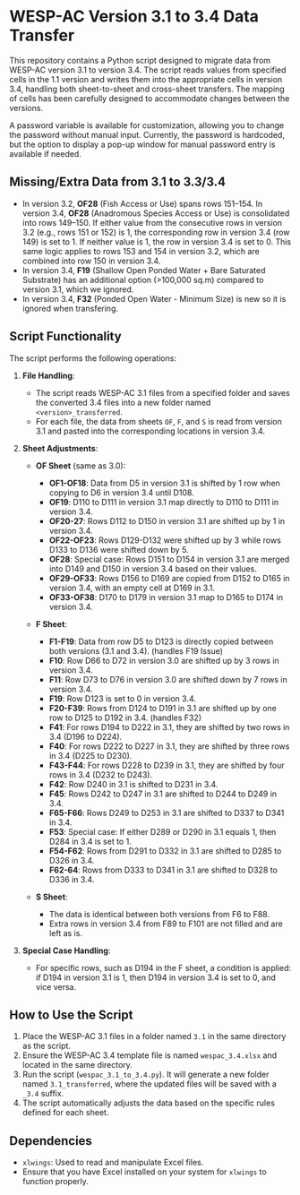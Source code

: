 # WESP-AC Version 3.1 to 3.4 Data Transfer

This repository contains a Python script designed to migrate data from WESP-AC version 3.1 to version 3.4. The script reads values from specified cells in the 1.1 version and writes them into the appropriate cells in version 3.4, handling both sheet-to-sheet and cross-sheet transfers. The mapping of cells has been carefully designed to accommodate changes between the versions.

A password variable is available for customization, allowing you to change the password without manual input. Currently, the password is hardcoded, but the option to display a pop-up window for manual password entry is available if needed.


## Missing/Extra Data from 3.1 to 3.3/3.4
- In version 3.2, **OF28** (Fish Access or Use) spans rows 151–154. In version 3.4, **OF28** (Anadromous Species Access or Use) is consolidated into rows 149–150. If either value from the consecutive rows in version 3.2 (e.g., rows 151 or 152) is 1, the corresponding row in version 3.4 (row 149) is set to 1. If neither value is 1, the row in version 3.4 is set to 0. This same logic applies to rows 153 and 154 in version 3.2, which are combined into row 150 in version 3.4.
- In version 3.4, **F19** (Shallow Open Ponded Water + Bare Saturated Substrate) has an additional option (>100,000 sq.m) compared to version 3.1, which we ignored.
- In version 3.4, **F32** (Ponded Open Water - Minimum Size) is new so it is ignored when transfering.



## Script Functionality

The script performs the following operations:

1. **File Handling**:
   - The script reads WESP-AC 3.1 files from a specified folder and saves the converted 3.4 files into a new folder named `<version>_transferred`.
   - For each file, the data from sheets `OF`, `F`, and `S` is read from version 3.1 and pasted into the corresponding locations in version 3.4.

2. **Sheet Adjustments**:
   - **OF Sheet** (same as 3.0):
		- **OF1-OF18**: Data from D5 in version 3.1 is shifted by 1 row when copying to D6 in version 3.4 until D108.
		- **OF19**: D110 to D111 in version 3.1 map directly to D110 to D111 in version 3.4.
		- **OF20-27**: Rows D112 to D150 in version 3.1 are shifted up by 1 in version 3.4.
		- **OF22-OF23**: Rows D129-D132 were shifted up by 3 while rows D133 to D136 were shifted down by 5.
		- **OF28**: Special case: Rows D151 to D154 in version 3.1 are merged into D149 and D150 in version 3.4 based on their values.
		- **OF29-OF33**: Rows D156 to D169 are copied from D152 to D165 in version 3.4, with an empty cell at D169 in 3.1.
		- **OF33-OF38**: D170 to D179 in version 3.1 map to D165 to D174 in version 3.4.

   - **F Sheet**:
		- **F1-F19**: Data from row D5 to D123 is directly copied between both versions (3.1 and 3.4). (handles F19 Issue)
		- **F10**: Row D66 to D72 in version 3.0 are shifted up by 3 rows in version 3.4.
		- **F11**: Row D73 to D76 in version 3.0 are shifted down by 7 rows in version 3.4.
		- **F19**: Row D123 is set to 0 in version 3.4. 
		- **F20-F39**: Rows from D124 to D191 in 3.1 are shifted up by one row to D125 to D192 in 3.4. (handles F32)
		- **F41**: For rows D194 to D222 in 3.1, they are shifted by two rows in 3.4 (D196 to D224).
		- **F40**: For rows D222 to D227 in 3.1, they are shifted by three rows in 3.4 (D225 to D230).
		- **F43-F44**: For rows D228 to D239 in 3.1, they are shifted by four rows in 3.4 (D232 to D243).
		- **F42**: Row D240 in 3.1 is shifted to D231 in 3.4.
		- **F45**: Rows D242 to D247 in 3.1 are shifted to D244 to D249 in 3.4.
		- **F65-F66**: Rows D249 to D253 in 3.1 are shifted to D337 to D341 in 3.4.
		- **F53**: Special case: If either D289 or D290 in 3.1 equals 1, then D284 in 3.4 is set to 1.
		- **F54-F62**: Rows from D291 to D332 in 3.1 are shifted to D285 to D326 in 3.4.
		- **F62-64**: Rows from D333 to D341 in 3.1 are shifted to D328 to D336 in 3.4.


   - **S Sheet**:
     - The data is identical between both versions from F6 to F88.
     - Extra rows in version 3.4 from F89 to F101 are not filled and are left as is.

3. **Special Case Handling**:
   - For specific rows, such as D194 in the F sheet, a condition is applied: if D194 in version 3.1 is 1, then D194 in version 3.4 is set to 0, and vice versa.

## How to Use the Script

1. Place the WESP-AC 3.1 files in a folder named `3.1` in the same directory as the script.
2. Ensure the WESP-AC 3.4 template file is named `wespac_3.4.xlsx` and located in the same directory.
3. Run the script (`wespac_3.1_to_3.4.py`). It will generate a new folder named `3.1_transferred`, where the updated files will be saved with a `_3.4` suffix.
4. The script automatically adjusts the data based on the specific rules defined for each sheet.

## Dependencies

- `xlwings`: Used to read and manipulate Excel files.
- Ensure that you have Excel installed on your system for `xlwings` to function properly.